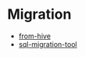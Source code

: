 Migration
=========

- [from-hive](migration/from-hive.md)
- [sql-migration-tool](migration/sql-migration-tool.md)

